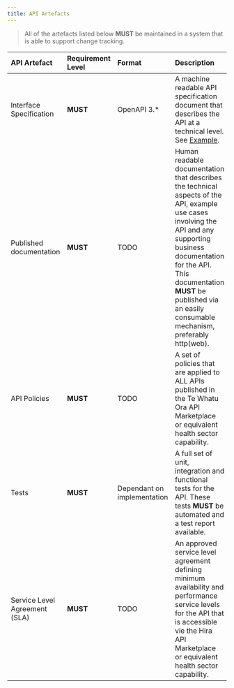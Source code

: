 ```yaml
---
title: API Artefacts
---
```




> All of the artefacts listed below **MUST** be maintained in a system that is able to support change tracking.

| API Artefact | Requirement Level | Format | Description |
| :---------------------------- | :---------------- | :-------------------------- | :-------------- |
| Interface Specification       | **MUST**          | OpenAPI 3.\*  | A machine readable API specification document that describes the API at a technical level. See [Example](/api-specifications/example-agency-specification). |
| Published documentation | **MUST** | TODO | Human readable documentation that describes the technical aspects of the API, example use cases involving the API and any supporting business documentation for the API. This documentation **MUST** be published via an easily consumable mechanism, preferably http(web). |
| API Policies                  | **MUST**          | TODO  | A set of policies that are applied to ALL APIs published in the Te Whatu Ora API Marketplace or equivalent health sector capability. |
| Tests                         | **MUST**          | Dependant on implementation | A full set of unit, integration and functional tests for the API. These tests **MUST** be automated and a test report available. |
| Service Level Agreement (SLA) | **MUST**          | TODO                        | An approved service level agreement defining minimum availability and performance service levels for the API that is accessible vie the Hira API Marketplace or equivalent health sector capability. |
